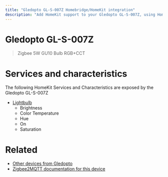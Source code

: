 ```yaml
---
title: "Gledopto GL-S-007Z Homebridge/HomeKit integration"
description: "Add HomeKit support to your Gledopto GL-S-007Z, using Homebridge, Zigbee2MQTT and homebridge-z2m."
---
```

<!---
This file has been GENERATED using src/docgen/docgen.ts
DO NOT EDIT THIS FILE MANUALLY!
-->
# Gledopto GL-S-007Z
> Zigbee 5W GU10 Bulb RGB+CCT


# Services and characteristics
The following HomeKit Services and Characteristics are exposed by
the Gledopto GL-S-007Z

* [Lightbulb](../../light.md)
  * Brightness
  * Color Temperature
  * Hue
  * On
  * Saturation


# Related
* [Other devices from Gledopto](../index.md#gledopto)
* [Zigbee2MQTT documentation for this device](https://www.zigbee2mqtt.io/devices/GL-S-007Z.html)